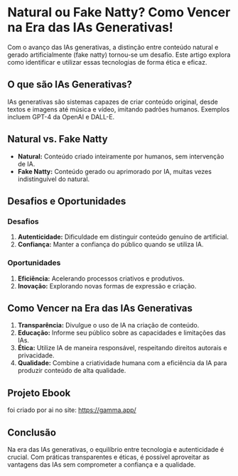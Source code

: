 # Natural ou Fake Natty? Como Vencer na Era das IAs Generativas!

Com o avanço das IAs generativas, a distinção entre conteúdo natural e gerado artificialmente (fake natty) tornou-se um desafio. Este artigo explora como identificar e utilizar essas tecnologias de forma ética e eficaz.

## O que são IAs Generativas?

IAs generativas são sistemas capazes de criar conteúdo original, desde textos e imagens até música e vídeo, imitando padrões humanos. Exemplos incluem GPT-4 da OpenAI e DALL-E.

## Natural vs. Fake Natty

- **Natural:** Conteúdo criado inteiramente por humanos, sem intervenção de IA.
- **Fake Natty:** Conteúdo gerado ou aprimorado por IA, muitas vezes indistinguível do natural.

## Desafios e Oportunidades

### Desafios
1. **Autenticidade:** Dificuldade em distinguir conteúdo genuíno de artificial.
2. **Confiança:** Manter a confiança do público quando se utiliza IA.

### Oportunidades
1. **Eficiência:** Acelerando processos criativos e produtivos.
2. **Inovação:** Explorando novas formas de expressão e criação.

## Como Vencer na Era das IAs Generativas

1. **Transparência:** Divulgue o uso de IA na criação de conteúdo.
2. **Educação:** Informe seu público sobre as capacidades e limitações das IAs.
3. **Ética:** Utilize IA de maneira responsável, respeitando direitos autorais e privacidade.
4. **Qualidade:** Combine a criatividade humana com a eficiência da IA para produzir conteúdo de alta qualidade.

## Projeto Ebook
  foi criado por ai no site: https://gamma.app/
## Conclusão

Na era das IAs generativas, o equilíbrio entre tecnologia e autenticidade é crucial. Com práticas transparentes e éticas, é possível aproveitar as vantagens das IAs sem comprometer a confiança e a qualidade.

